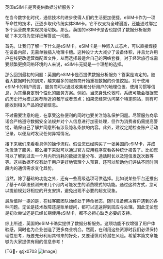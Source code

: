 英国eSIM卡是否提供数据分析服务？

在当今数字化时代，通信技术的进步使得人们的生活更加便捷。eSIM卡作为一项革命性的技术，正逐步取代传统实体SIM卡。它不仅支持全球漫游，还能通过绑定多个运营商来实现灵活切换。那么，英国的eSIM卡是否也提供了数据分析服务呢？本文将为您详细解答这一问题。

首先，让我们了解一下什么是eSIM卡。eSIM卡是一种嵌入式芯片，可以直接焊接在设备内部，无需单独插入物理卡槽。这种设计大大减少了设备体积，并且允许用户在线更改运营商配置文件，从而选择最适合自己的网络套餐。对于经常旅行或需要频繁更换网络环境的人来说，eSIM卡无疑是一个理想的选择。

那么回到最初的问题：英国的eSIM卡是否提供数据分析服务？答案是肯定的。随着大数据时代的到来，越来越多的服务商开始重视数据的价值挖掘。对于使用eSIM卡的用户而言，服务商可以通过收集和分析用户的地理位置、使用习惯等信息，为其量身定制个性化的服务方案。例如，当您身处伦敦时，系统可能会根据您的历史行为模式推荐附近的餐厅或者景点；如果您经常访问某个特定网站，则有可能收到相关产品的促销信息。

不过需要注意的是，在享受这些便利的同时也要关注隐私保护问题。尽管服务商承诺会严格遵守数据安全法规并对个人信息进行加密处理，但作为消费者仍需提高警惕，确保自己了解并同意所有涉及隐私条款的内容。此外，建议定期检查账户活动记录，以便及时发现任何异常情况。

接下来我们来看看具体的操作流程。假设您已经购买了一张英国的eSIM卡，并成功激活了服务。那么接下来就可以通过官方应用程序查看各种统计报告了。比如您可以了解到过去一个月内所消耗的数据流量分布、通话时长以及短信发送次数等等。这些数据不仅有助于用户更好地管理个人预算，还可以帮助他们评估不同时间段内的通信需求变化趋势。

当然，除了基础的功能之外，还有一些高级选项可供选择。比如说某些平台还推出了基于AI算法预测未来几个月内可能发生的消费模式的功能。通过这种方式，您可以提前规划好相应的开支安排，避免出现不必要的超支现象。

最后值得一提的是，在线客服团队始终处于待命状态，随时准备解决客户遇到的各种问题。无论是技术故障还是账单疑问，都可以迅速得到回应与处理。因此无论您是初次尝试还是已经长期使用eSIM卡，都不必担心缺乏必要的支持。

综上所述，英国的eSIM卡确实提供了数据分析服务。这项功能不仅增强了用户体验感，同时也为企业创造了更多商业机会。然而，在利用这些资源时我们必须保持理性思考，既要充分利用其带来的好处，又要谨慎对待潜在风险。希望本篇文章能够为大家提供有用的信息参考！

[TG💪+ @jx0703 ![Image](https://github.com/user-attachments/assets/dbca1d08-cadb-493c-b0ec-ad6f7a83f270)]